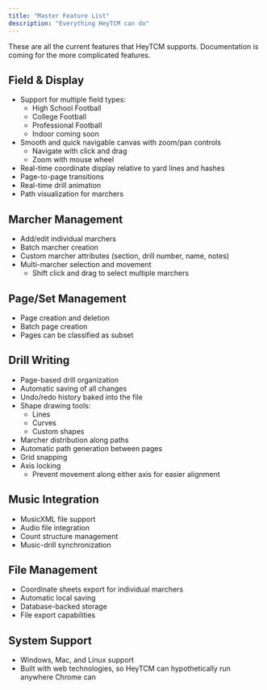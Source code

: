 ```yaml
---
title: "Master Feature List"
description: "Everything HeyTCM can do"
---
```


These are all the current features that HeyTCM supports.
Documentation is coming for the more complicated features.

## Field & Display

- Support for multiple field types:
  - High School Football
  - College Football
  - Professional Football
  - Indoor coming soon
- Smooth and quick navigable canvas with zoom/pan controls
  - Navigate with click and drag
  - Zoom with mouse wheel
- Real-time coordinate display relative to yard lines and hashes
- Page-to-page transitions
- Real-time drill animation
- Path visualization for marchers

## Marcher Management

- Add/edit individual marchers
- Batch marcher creation
- Custom marcher attributes (section, drill number, name, notes)
- Multi-marcher selection and movement
  - Shift click and drag to select multiple marchers

## Page/Set Management

- Page creation and deletion
- Batch page creation
- Pages can be classified as subset

## Drill Writing

- Page-based drill organization
- Automatic saving of all changes
- Undo/redo history baked into the file
- Shape drawing tools:
  - Lines
  - Curves
  - Custom shapes
- Marcher distribution along paths
- Automatic path generation between pages
- Grid snapping
- Axis locking
  - Prevent movement along either axis for easier alignment

## Music Integration

- MusicXML file support
- Audio file integration
- Count structure management
- Music-drill synchronization

## File Management

- Coordinate sheets export for individual marchers
- Automatic local saving
- Database-backed storage
- File export capabilities

## System Support

- Windows, Mac, and Linux support
- Built with web technologies, so HeyTCM can hypothetically run anywhere Chrome can

